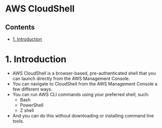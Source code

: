# AWS CloudShell <!-- omit in toc -->

## Contents <!-- omit in toc -->

- [1. Introduction](#1-introduction)

# 1. Introduction

- AWS CloudShell is a browser-based, pre-authenticated shell that you can launch directly from the AWS Management Console.
- You can navigate to CloudShell from the AWS Management Console a few different ways.
- You can run AWS CLI commands using your preferred shell, such:
  - Bash
  - PowerShell
  - Z shell
- And you can do this without downloading or installing command line tools.
